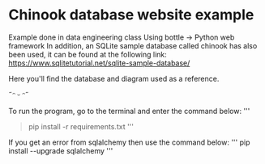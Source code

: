 # Chinook database website example
Example done in data engineering class
Using bottle -> Python web framework
In addition, an SQLite sample database called chinook has also been used, it can be found at the following link:
https://www.sqlitetutorial.net/sqlite-sample-database/

Here you'll find the database and diagram used as a reference.

˶ᵔ ᵕ ᵔ˶

To run the program, go to the terminal and enter the command below:
'''
>pip install -r requirements.txt
'''

If you get an error from sqlalchemy then use the command below:
'''
pip install --upgrade sqlalchemy
'''

